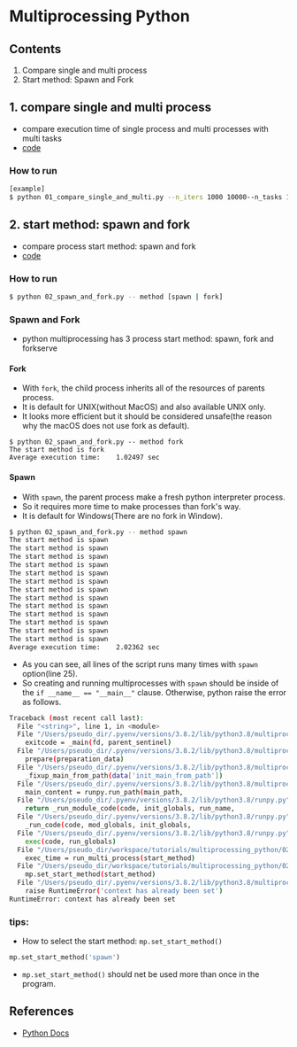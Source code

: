 # Multiprocessing Python

## Contents

1. Compare single and multi process
1. Start method: Spawn and Fork 

## 1. compare single and multi process

- compare execution time of single process and multi processes with multi tasks
- [code](./01_compare_single_and_multi.py)

### How to run

```bash
[example]
$ python 01_compare_single_and_multi.py --n_iters 1000 10000--n_tasks 1 2 3 4
```

## 2. start method: spawn and fork

- compare process start method: spawn and fork
- [code](./02_spawn_and_fork.py)


### How to run

```bash
$ python 02_spawn_and_fork.py -- method [spawn | fork]
```

### Spawn and Fork

- python multiprocessing has 3 process start method: spawn, fork and forkserve

#### Fork

- With `fork`, the child process inherits all of the resources of parents process.
- It is default for UNIX(without MacOS) and also available UNIX only.
- It looks more efficient but it should be considered unsafe(the reason why the macOS does not use fork as default).

```
$ python 02_spawn_and_fork.py -- method fork
The start method is fork
Average execution time:    1.02497 sec
```

#### Spawn
- With `spawn`, the parent process make a fresh python interpreter process.
- So it requires more time to make processes than fork's way.
- It is default for Windows(There are no fork in Window).

```bash
$ python 02_spawn_and_fork.py -- method spawn
The start method is spawn
The start method is spawn
The start method is spawn
The start method is spawn
The start method is spawn
The start method is spawn
The start method is spawn
The start method is spawn
The start method is spawn
The start method is spawn
The start method is spawn
The start method is spawn
The start method is spawn
Average execution time:    2.02362 sec
```

- As you can see, all lines of the script runs many times with `spawn` option(line 25).
- So creating and running multiprocesses with `spawn` should be inside of the `if __name__ == "__main__"` clause. Otherwise, python raise the error as follows.

```bash
Traceback (most recent call last):
  File "<string>", line 1, in <module>
  File "/Users/pseudo_dir/.pyenv/versions/3.8.2/lib/python3.8/multiprocessing/spawn.py", line 116, in spawn_main
    exitcode = _main(fd, parent_sentinel)
  File "/Users/pseudo_dir/.pyenv/versions/3.8.2/lib/python3.8/multiprocessing/spawn.py", line 125, in _main
    prepare(preparation_data)
  File "/Users/pseudo_dir/.pyenv/versions/3.8.2/lib/python3.8/multiprocessing/spawn.py", line 236, in prepare
    _fixup_main_from_path(data['init_main_from_path'])
  File "/Users/pseudo_dir/.pyenv/versions/3.8.2/lib/python3.8/multiprocessing/spawn.py", line 287, in _fixup_main_from_path
    main_content = runpy.run_path(main_path,
  File "/Users/pseudo_dir/.pyenv/versions/3.8.2/lib/python3.8/runpy.py", line 263, in run_path
    return _run_module_code(code, init_globals, run_name,
  File "/Users/pseudo_dir/.pyenv/versions/3.8.2/lib/python3.8/runpy.py", line 96, in _run_module_code
    _run_code(code, mod_globals, init_globals,
  File "/Users/pseudo_dir/.pyenv/versions/3.8.2/lib/python3.8/runpy.py", line 86, in _run_code
    exec(code, run_globals)
  File "/Users/pseudo_dir/workspace/tutorials/multiprocessing_python/02_spawn_and_fork.py", line 37, in <module>
    exec_time = run_multi_process(start_method)
  File "/Users/pseudo_dir/workspace/tutorials/multiprocessing_python/02_spawn_and_fork.py", line 28, in run_multi_process
    mp.set_start_method(start_method)
  File "/Users/pseudo_dir/.pyenv/versions/3.8.2/lib/python3.8/multiprocessing/context.py", line 243, in set_start_method
    raise RuntimeError('context has already been set')
RuntimeError: context has already been set
```

### tips:

- How to select the start method: `mp.set_start_method()`

```python
mp.set_start_method('spawn')
```

- `mp.set_start_method()` should net be used more than once in the program.

## References

- [Python Docs](<https://docs.python.org/3/library/multiprocessing.html>)
